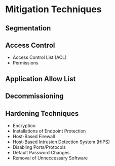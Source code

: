 # Mitigation Techniques

## Segmentation
## Access Control
* Access Control List (ACL)
* Permissions
## Application Allow List
## Decommissioning
## Hardening Techniques
* Encryption
* Installations of Endpoint Protection
* Host-Based Firewall
* Host-Based Intrusion Detection System (HIPS)
* Disabling Ports/Protocols
* Default Password Changes
* Removal of Unneccessary Software